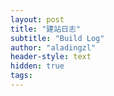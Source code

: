 ```yaml
---
layout: post
title: "建站日志"
subtitle: "Build Log"
author: "aladingzl"
header-style: text
hidden: true
tags:
---
```


